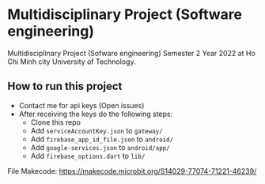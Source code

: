 # Multidisciplinary Project (Software engineering)

Multidisciplinary Project (Sofware engineering) Semester 2 Year 2022 at Ho Chi Minh city University of Technology.

## How to run this project

- Contact me for api keys (Open issues)
- After receiving the keys do the following steps:
  - Clone this repo
  - Add ```serviceAccountKey.json``` to ```gateway/```
  - Add ```firebase_app_id_file.json``` to ```android/```
  - Add ```google-services.json``` to ```android/app/```
  - Add ```firebase_options.dart``` to ```lib/```

File Makecode: https://makecode.microbit.org/S14029-77074-71221-46239/

